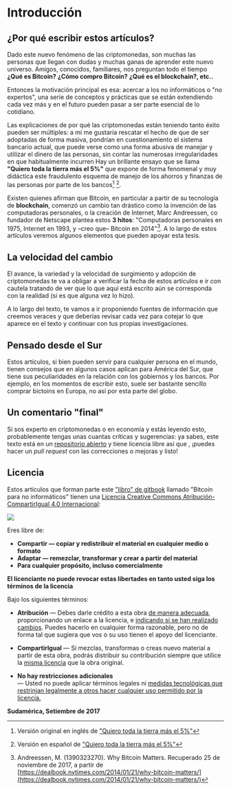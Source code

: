 # Introducción

## ¿Por qué escribir estos artículos?

Dado este nuevo fenómeno de las criptomonedas, son muchas las personas que llegan con dudas y muchas ganas de aprender este nuevo universo. Amigos, conocidos, familiares, nos preguntan todo el tiempo **¿Qué es Bitcoin?** **¿Cómo compro Bitcoin?** **¿Qué es el blockchain?, etc..**

Entonces la motivación principal es esa: acercar a los no informáticos o "no expertos",  una serie de conceptos y prácticas que se están extendiendo cada vez más y en el futuro pueden pasar a ser parte esencial de lo cotidiano.

Las explicaciones de por qué las criptomonedas están teniendo tanto éxito pueden ser múltiples: a mí me gustaría rescatar el hecho de que de ser adoptadas de forma masiva, pondrían en cuestionamiento el sistema bancario actual, que puede verse como una forma abusiva de manejar y utilizar el dinero de las personas, sin contar las numerosas irregularidades en que habitualmente incurren Hay un brillante ensayo que se llama **"Quiero toda la tierra más el 5%"** que expone de forma fenomenal y muy didáctica este fraudulento esquema de manejo de los ahorros y finanzas de las personas por parte de los bancos[^1] [^2].

Existen quienes afirman que Bitcoin, en particular a partir de su tecnología de **blockchain**, comenzó un cambio tan drástico como la invención de las computadoras personales, o la creación de Internet, Marc Andreessen, co fundador de Netscape plantea estos **3 hitos**: "Computadoras personales en 1975,  Internet en 1993, y –creo que– Bitcoin en 2014"[^3]. A lo largo de estos artículos veremos algunos elementos que pueden apoyar esta tesis.

## La velocidad del cambio

El avance, la variedad y la velocidad de surgimiento y adopción de criptomonedas te va a obligar a verificar la fecha de estos artículos e ir con cautela tratando de ver que lo que aquí está escrito aún se corresponda con la realidad \(si es que alguna vez lo hizo\).

A lo largo del texto, te vamos a ir proponiendo fuentes de información que creemos veraces y que deberías revisar cada vez para cotejar lo que aparece en el texto y continuar con tus propias investigaciones.

## Pensado desde el Sur

Estos artículos, si bien pueden servir para cualquier persona en el mundo, tienen consejos que en algunos casos aplican para América del Sur, que tiene sus peculiaridades en la relación con los gobiernos y los bancos. Por ejemplo, en los momentos de escribir esto, suele ser bastante sencillo comprar bictoins en Europa, no así por esta parte del globo.

## Un comentario "final"

Si sos experto en criptomonedas o en economía y estás leyendo esto, probablemente tengas unas cuantas críticas y sugerencias: ya sabes, este texto está en un [repositorio abierto](https://github.com/lupa18/bitcoin-para-no-informaticos) y tiene licencia libre así que , ¡puedes hacer un _pull request_ con las correcciones o mejoras y listo!

## Licencia

Estos artículos que forman parte este ["libro" de gitbook](https://lupa18.gitbooks.io/bitcoin-para-no-informaticos/) llamado "Bitcoin para no informáticos" tienen una [Licencia Creative Commons Atribución-CompartirIgual 4.0 Internacional](http://creativecommons.org/licenses/by-sa/4.0/):

![](https://i.creativecommons.org/l/by-sa/4.0/88x31.png)

Eres libre de:

* **Compartir — copiar y redistribuir el material en cualquier medio o formato**
* **Adaptar — remezclar, transformar y crear a partir del material**
* **Para cualquier propósito, incluso comercialmente**

**El licenciante no puede revocar estas libertades en tanto usted siga los términos de la licencia**

Bajo los siguientes términos:

* **Atribución** — Debes darle crédito a esta obra [de manera adecuada](https://creativecommons.org/licenses/by-sa/4.0/deed.es#), proporcionando un enlace a la licencia, e [indicando si se han realizado cambios](https://creativecommons.org/licenses/by-sa/4.0/deed.es#). Puedes hacerlo en cualquier forma razonable, pero no de forma tal que sugiera que vos o su uso tienen el apoyo del licenciante.

* **CompartirIgual** — Si mezclas, transformas o creas nuevo material a partir de esta obra, podrás distribuir su contribución siempre que utilice la [misma licencia](https://creativecommons.org/licenses/by-sa/4.0/deed.es#) que la obra original.

* **No hay restricciones adicionales**  
   — Usted no puede aplicar términos legales ni [medidas tecnológicas que restrinjan legalmente a otros hacer cualquier uso permitido por la licencia.](https://creativecommons.org/licenses/by-sa/4.0/deed.es#)

**Sudamérica, Setiembre de 2017**

[^1]: Versión original en inglés de ["Quiero toda la tierra más el 5%"](https://drive.google.com/file/d/0B3QqufElBUZwUjVMM1ZUTVg4QmM/view)

[^2]: Versión en español de ["Quiero toda la tierra más el 5%"](http://asambleademajaras.com/articulos/2010/07/quiero_la_tierra_mas_el_cinco_por_ciento.html)

[^3]: Andreessen, M. \(1390323270\). Why Bitcoin Matters. Recuperado 25 de noviembre de 2017, a partir de [https://dealbook.nytimes.com/2014/01/21/why-bitcoin-matters/](https://dealbook.nytimes.com/2014/01/21/why-bitcoin-matters/)

